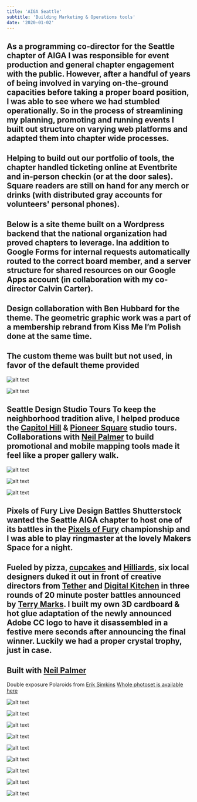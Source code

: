 ```yaml
---
title: 'AIGA Seattle'
subtitle: 'Building Marketing & Operations tools'
date: '2020-01-02'
---
```


As a programming co-director for the Seattle chapter of AIGA I was responsible for event production and general chapter engagement with the public. However, after a handful of years of being involved in varying on-the-ground capacities before taking a proper board position, I was able to see where we had stumbled operationally. So in the process of streamlining my planning, promoting and running events I built out structure on varying web platforms and adapted them into chapter wide processes.
-
Helping to build out our portfolio of tools, the chapter handled ticketing online at Eventbrite and in-person checkin (or at the door sales). Square readers are still on hand for any merch or drinks (with distributed gray accounts for volunteers' personal phones). 
-
Below is a site theme built on a Wordpress backend that the national organization had proved chapters to leverage. Ina addition to Google Forms for internal requests automatically routed to the correct board member, and a server structure for shared resources on our Google Apps account (in collaboration with my co-director Calvin Carter).
-
Design collaboration with Ben Hubbard for the theme. The geometric graphic work was a part of a membership rebrand from Kiss Me I’m Polish done at the same time. 
-
The custom theme was built but not used, in favor of the default theme provided
-

![alt text](/images/aiga/aiga-10.png "Home, calendar, blog, map, forms")

![alt text](/images/aiga/aiga-20.png "Responsive pages, proposals, sheets, shared server structure")


Seattle Design Studio Tours
To keep the neighborhood tradition alive, I helped produce the [Capitol Hill](https://www.flickr.com/photos/aiga_seattle/sets/72157641575143395/) & [Pioneer Square](https://www.flickr.com/photos/aiga_seattle/sets/72157644638789788/) studio tours. Collaborations with [Neil Palmer](https://www.linkedin.com/pub/neil-palmer/48/215/245) to build promotional and mobile mapping tools made it feel like a proper gallery walk.
-

![alt text](/images/tours/tours-10.png "Collaboration with Ben Hubbard to build off the original site using mouse tracking and Normal Future's type generator")

![alt text](/images/tours/tours-20.png "Original site for Capitol Hill using hand drawn sketches with punctuation symbols")

![alt text](/images/tours/tours-30.png "Email design can be super fun if you let it")

Pixels of Fury
Live Design Battles
Shutterstock wanted the Seattle AIGA chapter to host one of its battles in the [Pixels of Fury](https://www.shutterstock.com/blog/design/design-inspiration/pixels-of-fury) championship and I was able to play ringmaster at the lovely Makers Space for a night. 
-
Fueled by pizza, [cupcakes](https://www.cupcakeroyale.com/) and [Hilliards](https://en.wikipedia.org/wiki/Hilliard%27s_Beer), six local designers duked it out in front of creative directors from [Tether](http://www.tetherinc.com/) and [Digital Kitchen](http://thisisdk.com/) in three rounds of 20 minute poster battles announced by [Terry Marks](https://www.linkedin.com/pub/terry-marks/1/1b5/91b). I built my own 3D cardboard & hot glue adaptation of the newly announced Adobe CC logo to have it disassembled in a festive mere seconds after announcing the final winner. Luckily we had a proper crystal trophy, just in case.
-
Built with [Neil Palmer](https://www.linkedin.com/pub/neil-palmer/48/215/245)
-
Double exposure Polaroids from [Erik Simkins](http://simkinsphotography.com/)
[Whole photoset is available here](https://www.flickr.com/photos/aiga_seattle/sets/72157632061861162/)


![alt text](/images/pof/pof-10.png "Mini site for sellign tickets")

![alt text](/images/pof/pof-20.jpeg "The host Terry Marks")

![alt text](/images/pof/pof-30.jpeg "Line outside")

![alt text](/images/pof/pof-40.jpeg "Live DJ")

![alt text](/images/pof/pof-50.jpg "Sold out attendance")

![alt text](/images/pof/pof-60.jpg "Hillards sponsorship")

![alt text](/images/pof/pof-70.jpeg "Rene Neri, champion")

![alt text](/images/pof/pof-80.jpeg "AIGA volunteers")

![alt text](/images/pof/pof-90.jpeg "Me, stressing out")
